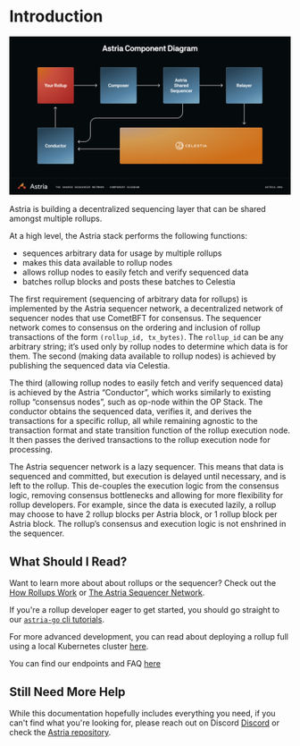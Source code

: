 # Introduction

![Astria Architecture](./assets/astria-architecture.png)

Astria is building a decentralized sequencing layer that can be shared amongst multiple rollups.

At a high level, the Astria stack performs the following functions:

* sequences arbitrary data for usage by multiple rollups
* makes this data available to rollup nodes
* allows rollup nodes to easily fetch and verify sequenced data
* batches rollup blocks and posts these batches to Celestia

The first requirement (sequencing of arbitrary data for rollups) is implemented
by the Astria sequencer network, a decentralized network of sequencer nodes that
use CometBFT for consensus. The sequencer network comes to consensus on the
ordering and inclusion of rollup transactions of the form `(rollup_id,
tx_bytes)`. The `rollup_id` can be any arbitrary string; it’s used only by
rollup nodes to determine which data is for them. The second (making data
available to rollup nodes) is achieved by publishing the sequenced data via
Celestia.

The third (allowing rollup nodes to easily fetch and verify sequenced data) is
achieved by the Astria “Conductor”, which works similarly to existing rollup
“consensus nodes”, such as op-node within the OP Stack. The conductor obtains
the sequenced data, verifies it, and derives the transactions for a specific
rollup, all while remaining agnostic to the transaction format and state
transition function of the rollup execution node. It then passes the derived
transactions to the rollup execution node for processing.

The Astria sequencer network is a lazy sequencer. This means that data is
sequenced and committed, but execution is delayed until necessary, and is left
to the rollup. This de-couples the execution logic from the consensus logic,
removing consensus bottlenecks and allowing for more flexibility for rollup
developers. For example, since the data is executed lazily, a rollup may choose
to have 2 rollup blocks per Astria block, or 1 rollup block per Astria block.
The rollup’s consensus and execution logic is not enshrined in the sequencer.

## What Should I Read?

Want to learn more about about rollups or the sequencer? Check out the [How
Rollups Work](/overview/how-rollups-work) or [The Astria Sequencer
Network](/overview/the-astria-sequencer-network).

If you're a rollup developer eager to get started, you should go straight to our
[`astria-go` cli tutorials](../developer/tutorials/dev-cluster-local-rollup).

For more advanced development, you can read about deploying a rollup full using
a local Kubernetes cluster [here](../local-rollup/1-introduction.md).

You can find our endpoints and FAQ [here](/astria-evm/overview.md)

## Still Need More Help

While this documentation hopefully includes everything you need, if you can't
find what you're looking for, please reach out on Discord [Discord](https://discord.gg/3qZCbmZxvF) or check the [Astria
repository](https://github.com/astriaorg/astria).
